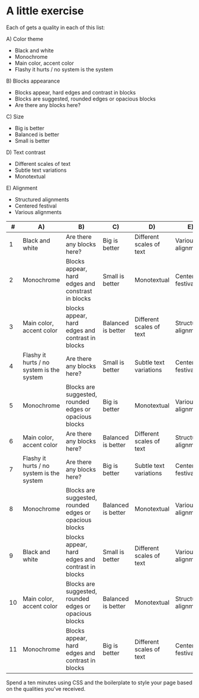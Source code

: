# A little exercise

Each of gets a quality in each of this list:

A) Color theme
- Black and white
- Monochrome
- Main color, accent color
- Flashy it hurts / no system is the system

B) Blocks appearance
- Blocks appear, hard edges and contrast in blocks
- Blocks are suggested, rounded edges or opacious blocks
- Are there any blocks here?

C) Size
- Big is better
- Balanced is better
- Small is better

D) Text contrast
- Different scales of text
- Subtle text variations
- Monotextual

E) Alignment
- Structured alignments
- Centered festival
- Various alignments


| # | A) | B) | C) | D) | E) |
| -- | ------- | ------- | ------- | ------- | ------- |
| 1 | Black and white | Are there any blocks here? | Big is better | Different scales of text | Various alignments |
| 2 | Monochrome | Blocks appear, hard edges and constrast in blocks | Small is better | Monotextual | Centered festival |
| 3 | Main color, accent color | blocks appear, hard edges and contrast in blocks | Balanced is better | Different scales of text | Structured alignments |
| 4 | Flashy it hurts / no system is the system | Are there any blocks here? | Small is better | Subtle text variations | Centered festival |
| 5 | Monochrome | Blocks are suggested, rounded edges or opacious blocks | Big is better | Monotextual | Various alignments |
| 6 | Main color, accent color | Are there any blocks here? | Balanced is better | Different scales of text | Structured alignments |
| 7 | Flashy it hurts / no system is the system | Are there any blocks here? | Big is better | Subtle text variations | Centered festival |
| 8 | Monochrome | Blocks are suggested, rounded edges or opacious blocks | Balanced is better | Monotextual | Various alignments |
| 9 | Black and white | blocks appear, hard edges and contrast in blocks | Small is better | Different scales of text | Various alignments |
| 10 | Main color, accent color | Blocks are suggested, rounded edges or opacious blocks | Balanced is better | Monotextual | Structured alignments |
| 11 | Monochrome | Blocks appear, hard edges and contrast in blocks | Big is better | Different scales of text | Centered festival |

Spend a ten minutes using CSS and the boilerplate to style your page based on the qualities you've received.

